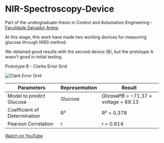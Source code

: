 # NIR-Spectroscopy-Device

Part of the undergraduate thesis in Control and Automation Engineering - [Faculdade Salvador Arena](https://faculdadesalvadorarena.org.br/site/).


At this stage,  this work have made two working devices for measuring glucose through NIRS method.

We obtained good results with the second device (B), but the prototype A wasn't good in initial testing.



Prototype B - Clarke Error Grid


![Clark Error Grid](https://github.com/danielmpinto/NIR-Spectroscopy-Device/assets/82840303/8d372ead-085f-47cc-9440-7ee3a8a96b94)

| Parameters                     | Representation | Result                                     |
|--------------------------------|----------------|--------------------------------------------|
| Model to predict Glucose       | Glucose        | 𝐺𝑙𝑖𝑐𝑜𝑠𝑒𝑃𝐵 = −71.37 × voltage + 69.13       |
| Coefficient of Determination   | R²             | R² = 0.378                                 |
| Pearson Correlation            | r              | 𝑟 = 0.614                                  |


[Watch on YouTube](https://www.youtube.com/shorts/RTA05v7VBTA)


